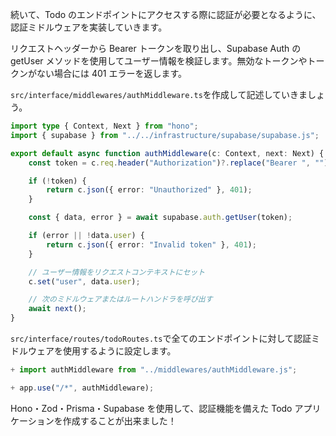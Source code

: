 続いて、Todo のエンドポイントにアクセスする際に認証が必要となるように、認証ミドルウェアを実装していきます。

リクエストヘッダーから Bearer トークンを取り出し、Supabase Auth の getUser メソッドを使用してユーザー情報を検証します。無効なトークンやトークンがない場合には 401 エラーを返します。

`src/interface/middlewares/authMiddleware.ts`を作成して記述していきましょう。

```ts
import type { Context, Next } from "hono";
import { supabase } from "../../infrastructure/supabase/supabase.js";

export default async function authMiddleware(c: Context, next: Next) {
	const token = c.req.header("Authorization")?.replace("Bearer ", "");

	if (!token) {
		return c.json({ error: "Unauthorized" }, 401);
	}

	const { data, error } = await supabase.auth.getUser(token);

	if (error || !data.user) {
		return c.json({ error: "Invalid token" }, 401);
	}

	// ユーザー情報をリクエストコンテキストにセット
	c.set("user", data.user);

	// 次のミドルウェアまたはルートハンドラを呼び出す
	await next();
}
```

`src/interface/routes/todoRoutes.ts`で全てのエンドポイントに対して認証ミドルウェアを使用するように設定します。

```ts
+ import authMiddleware from "../middlewares/authMiddleware.js";

+ app.use("/*", authMiddleware);
```

Hono・Zod・Prisma・Supabase を使用して、認証機能を備えた Todo アプリケーションを作成することが出来ました！
